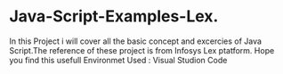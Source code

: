 # Java-Script-Examples-Lex.
In this Project i will cover all the basic concept and excercies of Java Script.The reference of these project is from Infosys Lex ptatform. Hope you find this usefull
Environmet Used : Visual Studion Code 


